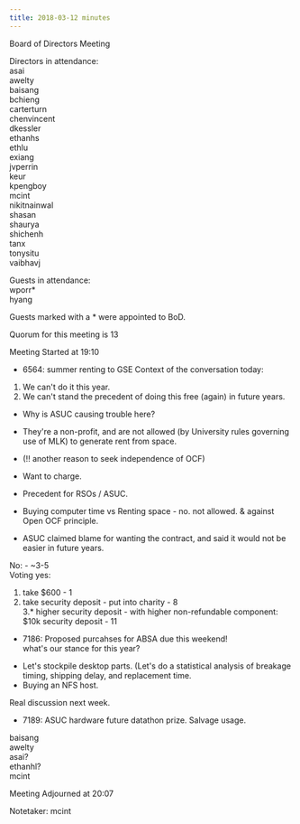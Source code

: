 ```yaml
---
title: 2018-03-12 minutes
---
```

Board of Directors Meeting   

Directors in attendance:   
asai   
awelty   
baisang   
bchieng   
carterturn   
chenvincent   
dkessler   
ethanhs   
ethlu   
exiang   
jvperrin   
keur   
kpengboy   
mcint   
nikitnainwal   
shasan   
shaurya   
shichenh   
tanx   
tonysitu   
vaibhavj   

Guests in attendance:   
wporr*   
hyang   

Guests marked with a * were appointed to BoD.   

Quorum for this meeting is 13   

Meeting Started at 19:10   

* 6564: summer renting to GSE
Context of the conversation today:   
1. We can't do it this year.   
2. We can't stand the precedent of doing this free (again) in future years.   

- Why is ASUC causing trouble here?
 - They're a non-profit, and are not allowed (by University rules governing use of MLK) to generate rent from space.

- (!! another reason to seek independence of OCF)
- Want to charge.
- Precedent for RSOs / ASUC.
- Buying computer time vs Renting space - no. not allowed. & against Open OCF principle.
- ASUC claimed blame for wanting the contract, and said it would not be easier in future years.

No: - ~3-5   
Voting yes:   
1. take $600 - 1   
2. take security deposit - put into charity - 8   
3.* higher security deposit - with higher non-refundable component: $10k security deposit - 11   


* 7186: Proposed purcahses for ABSA
due this weekend!   
 what's our stance for this year?   

- Let's stockpile desktop parts.  (Let's do a statistical analysis of breakage timing, shipping delay, and replacement time.
- Buying an NFS host.

Real discussion next week.   


* 7189: ASUC hardware
future datathon prize. Salvage usage.   

baisang   
awelty   
asai?   
ethanhl?   
mcint   



Meeting Adjourned at 20:07   

Notetaker: mcint   
